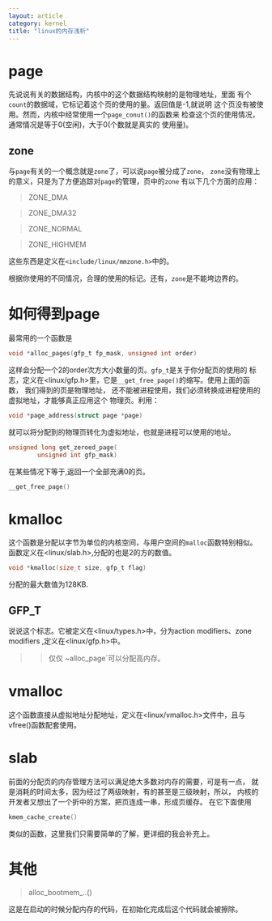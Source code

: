 ```yaml
---
layout: article
category: kernel 
title: "linux的内存浅析"
---
```


# page
先说说有关的数据结构，内核中的这个数据结构映射的是物理地址，里面
有个`count`的数据域，它标记着这个页的使用的量。返回值是-1,就说明
这个页没有被使用。然而，内核中经常使用一个`page_conut()`的函数来
检查这个页的使用情况，通常情况是等于0(空闲)，大于0(个数就是真实的
使用量)。

## zone
与`page`有关的一个概念就是`zone`了，可以说`page`被分成了`zone`，
`zone`没有物理上的意义，只是为了方便追踪对`page`的管理，页中的`zone`
有以下几个方面的应用：

>ZONE_DMA

>ZONE_DMA32

>ZONE_NORMAL

>ZONE_HIGHMEM

这些东西是定义在`<include/linux/mmzone.h>`中的。

根据你使用的不同情况，合理的使用的标记。还有，`zone`是不能垮边界的。

# 如何得到page
最常用的一个函数是

```c
void *alloc_pages(gfp_t fp_mask, unsigned int order)
```
这样会分配一个2的order次方大小数量的页。`gfp_t`是关于你分配页的使用的
标志，定义在<linux/gfp.h>里，它是`__get_free_page()`的缩写。使用上面的函数，
我们得到的页是物理地址，
还不能被进程使用，我们必须转换成进程使用的虚拟地址，才能够真正应用这个
物理页。利用：

```c
void *page_address(struct page *page)
```
就可以将分配到的物理页转化为虚拟地址，也就是进程可以使用的地址。

```c
unsigned long get_zeroed_page(
		unsigned int gfp_mask)
```
在某些情况下等于,返回一个全部充满0的页。
```c
__get_free_page()
```

# kmalloc
这个函数是分配以字节为单位的内核空间，与用户空间的`malloc`函数特别相似。
函数定义在<linux/slab.h>,分配的也是2的方的数值。

```c
void *kmalloc(size_t size, gfp_t flag)
```
分配的最大数值为128KB.

## GFP_T
说说这个标志。它被定义在<linux/types.h>中，分为action modifiers、zone
modifiers ,定义在<linux/gfp.h>中。

>> 仅仅 ~alloc_page`可以分配高内存。

# vmalloc
这个函数直接从虚拟地址分配地址，定义在<linux/vmalloc.h>文件中，且与
vfree()函数配套使用。

# slab
前面的分配页的内存管理方法可以满足绝大多数对内存的需要，可是有一点，
就是消耗的时间太多，因为经过了两级映射，有的甚至是三级映射，所以，
内核的开发者又想出了一个折中的方案，把页连成一串，形成页缓存。
在它下面使用
```c
kmem_cache_create()
```
类似的函数，这里我们只需要简单的了解，更详细的我会补充上。

# 其他

>alloc_bootmem_..()

这是在启动的时候分配内存的代码，在初始化完成后这个代码就会被擦除。
